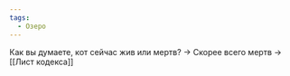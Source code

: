 ```yaml
---
tags:
  - Озеро
---
```

Как вы думаете, кот сейчас жив или мертв? -> Скорее всего мертв -> [[Лист кодекса]] 